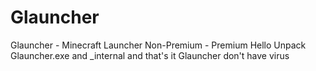 # Glauncher
Glauncher - Minecraft Launcher Non-Premium - Premium
Hello Unpack Glauncher.exe and _internal and that's it
Glauncher don't have virus
